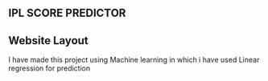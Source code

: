 ## IPL SCORE PREDICTOR
## Website Layout
I have made this project using Machine learning
in which i have used Linear regression for prediction 